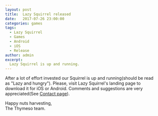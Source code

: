 ```yaml
---
layout: post
title:  Lazy Squirrel released
date:   2017-07-26 23:00:00
categories: games
tags:
  - Lazy Squirrel
  - Games
  - Android
  - iOS
  - Release
author: admin
excerpt:
  Lazy Squirrel is up and running.
---
```


After a lot of effort invested our Squirrel is up and running(should be read as "Lazy and hungry"). Please, visit Lazy Squirrel's landing page to download it for iOS or Android. Comments and suggestions are very appreciated(See [Contact page](https://www.thymeso.com/contact.html)).

Happy nuts harvesting,  
The Thymeso team.